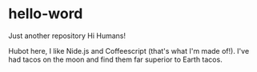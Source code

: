 # hello-word
Just another repository
Hi Humans!

Hubot here, I like Nide.js and Coffeescript (that's what I'm made of!).
I've had tacos on the moon and find them far superior to Earth tacos.
